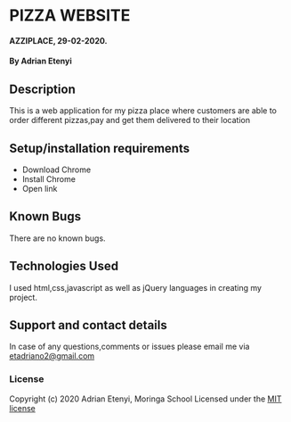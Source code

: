 # PIZZA WEBSITE
#### AZZIPLACE, 29-02-2020.
#### By Adrian Etenyi
## Description
This is a web application for my pizza place where customers are able to order different pizzas,pay and get them delivered to their location
## Setup/installation requirements
* Download Chrome
* Install Chrome
* Open link
## Known Bugs
There are no known bugs.
## Technologies Used
I used html,css,javascript as well as jQuery languages in creating my project.
## Support and contact details
In case of any questions,comments or issues please email me via etadriano2@gmail.com
### License
Copyright (c) 2020 Adrian Etenyi, Moringa School
Licensed under the [MIT license](LICENSE)